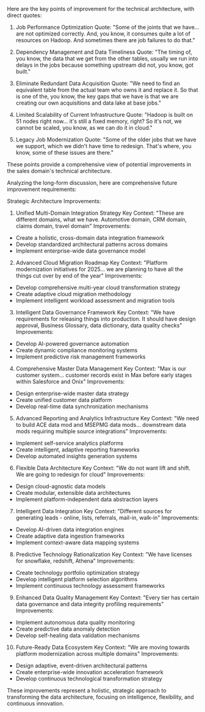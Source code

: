 Here are the key points of improvement for the technical architecture, with direct quotes:

1. Job Performance Optimization
Quote: "Some of the joints that we have... are not optimized correctly. And, you know, it consumes quite a lot of resources on Hadoop. And sometimes there are job failures to do that."

2. Dependency Management and Data Timeliness
Quote: "The timing of, you know, the data that we get from the other tables, usually we run into delays in the jobs because something upstream did not, you know, got built."

3. Eliminate Redundant Data Acquisition
Quote: "We need to find an equivalent table from the actual team who owns it and replace it. So that is one of the, you know, the key gaps that we have is that we are creating our own acquisitions and data lake at base jobs."

4. Limited Scalability of Current Infrastructure
Quote: "Hadoop is built on 51 nodes right now... it's still a fixed memory, right? So it's not, we cannot be scaled, you know, as we can do it in cloud."

5. Legacy Job Modernization
Quote: "Some of the older jobs that we have we support, which we didn't have time to redesign. That's where, you know, some of these issues are there."

These points provide a comprehensive view of potential improvements in the sales domain's technical architecture.




Analyzing the long-form discussion, here are comprehensive future improvement requirements:

Strategic Architecture Improvements:
1. Unified Multi-Domain Integration Strategy
Key Context: "These are different domains, what we have. Automotive domain, CRM domain, claims domain, travel domain"
Improvements:
- Create a holistic, cross-domain data integration framework
- Develop standardized architectural patterns across domains
- Implement enterprise-wide data governance model

2. Advanced Cloud Migration Roadmap
Key Context: "Platform modernization initiatives for 2025... we are planning to have all the things cut over by end of the year"
Improvements:
- Develop comprehensive multi-year cloud transformation strategy
- Create adaptive cloud migration methodology
- Implement intelligent workload assessment and migration tools

3. Intelligent Data Governance Framework
Key Context: "We have requirements for releasing things into production. It should have design approval, Business Glossary, data dictionary, data quality checks"
Improvements:
- Develop AI-powered governance automation
- Create dynamic compliance monitoring systems
- Implement predictive risk management frameworks

4. Comprehensive Master Data Management
Key Context: "Max is our customer system... customer records exist in Max before early stages within Salesforce and Onix"
Improvements:
- Design enterprise-wide master data strategy
- Create unified customer data platform
- Develop real-time data synchronization mechanisms

5. Advanced Reporting and Analytics Infrastructure
Key Context: "We need to build ACE data mod and MSEPMG data mods... downstream data mods requiring multiple source integrations"
Improvements:
- Implement self-service analytics platforms
- Create intelligent, adaptive reporting frameworks
- Develop automated insights generation systems

6. Flexible Data Architecture
Key Context: "We do not want lift and shift. We are going to redesign for cloud"
Improvements:
- Design cloud-agnostic data models
- Create modular, extensible data architectures
- Implement platform-independent data abstraction layers

7. Intelligent Data Integration
Key Context: "Different sources for generating leads - online, lists, referrals, mail-in, walk-in"
Improvements:
- Develop AI-driven data integration engines
- Create adaptive data ingestion frameworks
- Implement context-aware data mapping systems

8. Predictive Technology Rationalization
Key Context: "We have licenses for snowflake, redshift, Athena"
Improvements:
- Create technology portfolio optimization strategy
- Develop intelligent platform selection algorithms
- Implement continuous technology assessment frameworks

9. Enhanced Data Quality Management
Key Context: "Every tier has certain data governance and data integrity profiling requirements"
Improvements:
- Implement autonomous data quality monitoring
- Create predictive data anomaly detection
- Develop self-healing data validation mechanisms

10. Future-Ready Data Ecosystem
Key Context: "We are moving towards platform modernization across multiple domains"
Improvements:
- Design adaptive, event-driven architectural patterns
- Create enterprise-wide innovation acceleration framework
- Develop continuous technological transformation strategy

These improvements represent a holistic, strategic approach to transforming the data architecture, focusing on intelligence, flexibility, and continuous innovation.